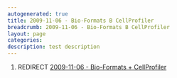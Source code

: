 ```yaml
---
autogenerated: true
title: 2009-11-06 - Bio-Formats B CellProfiler
breadcrumb: 2009-11-06 - Bio-Formats B CellProfiler
layout: page
categories: 
description: test description
---
```


1.  REDIRECT [2009-11-06 - Bio-Formats + CellProfiler](2009-11-06_-_Bio-Formats_+_CellProfiler )
